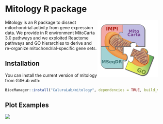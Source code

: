 Mitology R package
================

<!-- README.md is generated from README.Rmd. Please edit that file -->

<img src=./vignette/figures/puzzle_mitology.png width="200" align="right" />

Mitology is an R package to dissect mitochondrial activity from gene
expression data. We provide in R environment MitoCarta 3.0 pathways and
we exploited Reactome pathways and GO hierarchies to derive and
re-organize mitochondrial-specific gene sets.

## Installation

You can install the current version of mitology from GitHub with:

``` r
BiocManager::install("CaluraLab/mitology", dependencies = TRUE, build_vignettes = TRUE)
```

## Plot Examples

<img src=./vignette/figures/4dendrogram_mitology.png />

